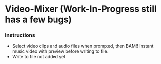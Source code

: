 # Video-Mixer (Work-In-Progress still has a few bugs)

### Instructions
+ Select video clips and audio files when prompted, then BAM!! Instant music video with preview before writing to file.
+ Write to file not added yet